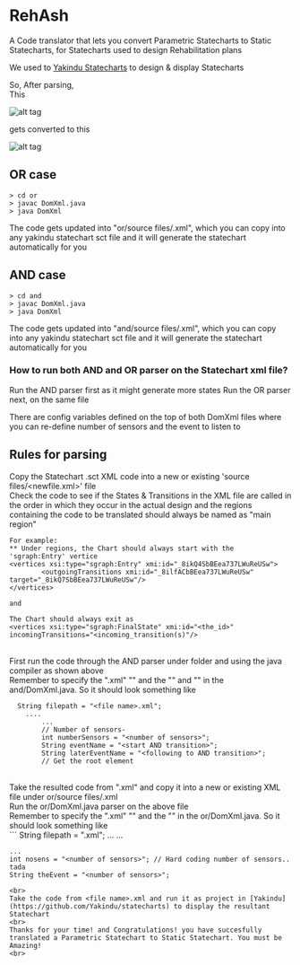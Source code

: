 # RehAsh
A Code translator that lets you convert Parametric Statecharts to Static Statecharts, for Statecharts used to design Rehabilitation plans

We used to [Yakindu Statecharts](https://github.com/Yakindu/statecharts) to design & display Statecharts

So, After parsing, <br> 
This

![alt tag](https://raw.githubusercontent.com/emsoftaut/ReHashFME/master/case-study/PSCboxed.png)

gets converted to this 

![alt tag](https://raw.githubusercontent.com/emsoftaut/ReHashFME/master/case-study/PSCNew.png)

## OR case

```
> cd or
> javac DomXml.java
> java DomXml
```
The code gets updated into "or/source files/<file name>.xml", which you can copy into any yakindu statechart sct file and it will generate the statechart automatically for you

## AND case


```
> cd and
> javac DomXml.java
> java DomXml
```
The code gets updated into "and/source files/<file name>.xml", which you can copy into any yakindu statechart sct file and it will generate the statechart automatically for you


### How to run both AND and OR parser on the Statechart xml file?

Run the AND parser first as it might generate more states
Run the OR parser next, on the same file

There are config variables defined on the top of both DomXml files
where you can re-define number of sensors and the event to listen to

## Rules for parsing
Copy the Statechart .sct XML code into a new or existing 'source files/<newfile.xml>' file
<br>
Check the code to see if the States & Transitions in the XML file are called in the order in which they occur in the actual design and the regions <regions xmi:id="<the_id>" name="main region"> containing the code to be translated should always be named as "main region"
```
For example:
** Under regions, the Chart should always start with the 'sgraph:Entry' vertice
<vertices xsi:type="sgraph:Entry" xmi:id="_8ikQ4SbBEea737LWuReUSw">
        <outgoingTransitions xmi:id="_8ilfACbBEea737LWuReUSw" target="_8ikQ7SbBEea737LWuReUSw"/>
</vertices>

and

The Chart should always exit as 
<vertices xsi:type="sgraph:FinalState" xmi:id="<the_id>" incomingTransitions="<incoming_transition(s)"/>
```
<br>
First run the code through the AND parser under folder and using the java compiler as shown above
<br>
Remember to specify the "<file name>.xml" "<number of sensors>" and the "<start AND transition>" and "<following to AND transition>" in the and/DomXml.java. So it should look something like

```
  String filepath = "<file name>.xml";
	....
    	...
		// Number of sensors- 
		int numberSensors = "<number of sensors>";
		String eventName = "<start AND transition>";
		String laterEventName = "<following to AND transition>";
		// Get the root element
```
<br>
Take the resulted code from "<file name>.xml" and copy it into a new or existing XML file under or/source files/<file name>.xml
<br>
Run the or/DomXml.java parser on the above file
<br>
Remember to specify the "<file name>.xml" "<number of sensors>" and the "<OR transition name>" in the or/DomXml.java. So it should look something like
<br>
```
String filepath = "<file name>.xml";
	...
	...
	
	...
	int nosens = "<number of sensors>"; // Hard coding number of sensors.. tada
	String theEvent = "<number of sensors>";
```
<br>
Take the code from <file name>.xml and run it as project in [Yakindu](https://github.com/Yakindu/statecharts) to display the resultant Statechart
<br>
Thanks for your time! and Congratulations! you have succesfully translated a Parametric Statechart to Static Statechart. You must be Amazing!
<br>
